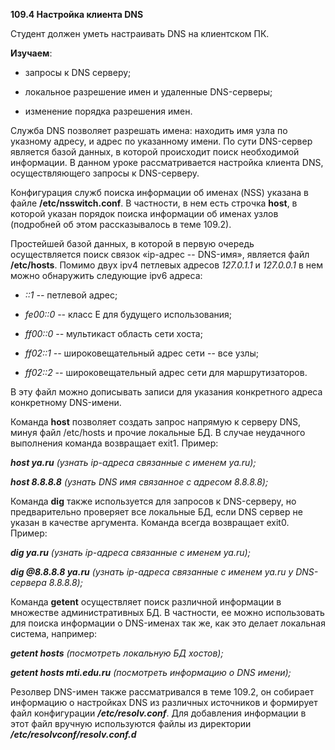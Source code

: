 **109.4 Настройка клиента DNS**

Студент должен уметь настраивать DNS на клиентском ПК.

**Изучаем**:

-   запросы к DNS серверу;

-   локальное разрешение имен и удаленные DNS-серверы;

-   изменение порядка разрешения имен.

Служба DNS позволяет разрешать имена: находить имя узла по указному
адресу, и адрес по указанному имени. По сути DNS-сервер является базой
данных, в которой происходит поиск необходимой информации. В данном
уроке рассматривается настройка клиента DNS, осуществляющего запросы к
DNS-серверу.

Конфигурация служб поиска информации об именах (NSS) указана в файле
**/etc/nsswitch.conf**. В частности, в нем есть строчка **host**, в
которой указан порядок поиска информации об именах узлов (подробней об
этом рассказывалось в теме 109.2).

Простейшей базой данных, в которой в первую очередь осуществляется поиск
связок «ip-адрес -- DNS-имя», является файл **/etc/hosts**. Помимо двух
ipv4 петлевых адресов *127.0.1.1* и *127.0.0.1* в нем можно обнаружить
следующие ipv6 адреса:

-   *::1 --* петлевой адрес;

-   *fe00::0 --* класс E для будущего использования;

-   *ff00::0 --* мультикаст область сети хоста;

-   *ff02::1 --* широковещательный адрес сети -- все узлы;

-   *ff02::2 --* широковещательный адрес сети для маршрутизаторов.

В эту файл можно дописывать записи для указания конкретного адреса
конкретному DNS-имени.

Команда **host** позволяет создать запрос напрямую к серверу DNS, минуя
файл /etc/hosts и прочие локальные БД. В случае неудачного выполнения
команда возвращает exit1. Пример:

***host ya.ru*** *(узнать ip-адреса связанные с именем ya.ru);*

***host 8.8.8.8** (узнать DNS имя связанное с адресом 8.8.8.8);*

Команда **dig** также используется для запросов к DNS-серверу, но
предварительно проверяет все локальные БД, если DNS сервер не указан в
качестве аргумента. Команда всегда возвращает exit0. Пример:

***dig ya.ru** (узнать ip-адреса связанные с именем ya.ru);*

***dig \@8.8.8.8 ya.ru** (узнать ip-адреса связанные с именем ya.ru у
DNS-сервера 8.8.8.8);*

Команда **getent** осуществляет поиск различной информации в множестве
административных БД. В частности, ее можно использовать для поиска
информации о DNS-именах так же, как это делает локальная система,
например:

***getent hosts** (посмотреть локальную БД хостов);*

***getent hosts mti.edu.ru** (посмотреть информацию о DNS имени);*

Резолвер DNS-имен также рассматривался в теме 109.2, он собирает
информацию о настройках DNS из различных источников и формирует файл
конфигурации ***/etc/resolv.conf***. Для добавления информации в этот
файл вручную используются файлы из директории
***/etc/resolvconf/resolv.conf.d***
